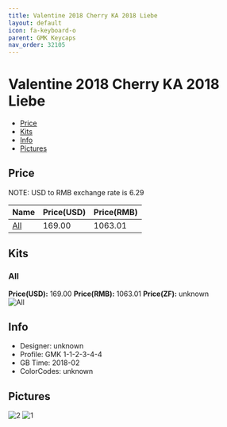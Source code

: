 ```yaml
---
title: Valentine 2018 Cherry KA 2018 Liebe
layout: default
icon: fa-keyboard-o
parent: GMK Keycaps
nav_order: 32105
---
```


# Valentine 2018 Cherry KA 2018 Liebe


* [Price](#price)
* [Kits](#kits)
* [Info](#info)
* [Pictures](#pictures)


## Price  
NOTE: USD to RMB exchange rate is 6.29

| Name          | Price(USD)    |  Price(RMB) |
| ------------- | ------------- |  ---------- |
|[All](#all)|169.00|1063.01|


## Kits
### All
**Price(USD):** 169.00    **Price(RMB):** 1063.01    **Price(ZF):** unknown    
<img src="{{ 'assets/images/gmk-keycaps/valentine2018/kits_pics/all.jpg' | relative_url }}" alt="All" class="image featured">


## Info
* Designer: unknown
* Profile: GMK 1-1-2-3-4-4
* GB Time: 2018-02
* ColorCodes: unknown


## Pictures
<img src="{{ 'assets/images/gmk-keycaps/valentine2018/rendering_pics/2.jpg' | relative_url }}" alt="2" class="image featured">
<img src="{{ 'assets/images/gmk-keycaps/valentine2018/rendering_pics/1.jpg' | relative_url }}" alt="1" class="image featured">
